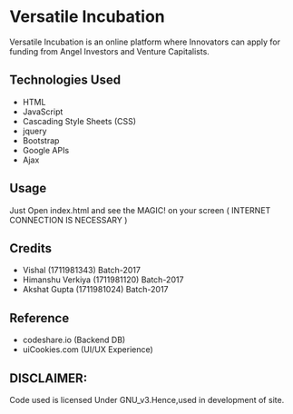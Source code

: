 # Versatile Incubation

Versatile Incubation is an online platform where Innovators can apply for funding from Angel Investors and Venture Capitalists.

## Technologies Used

* HTML
* JavaScript
* Cascading Style Sheets (CSS)
* jquery
* Bootstrap
* Google APIs
* Ajax

## Usage

Just Open index.html and see the MAGIC! on your screen
( INTERNET CONNECTION IS NECESSARY )

## Credits

* Vishal (1711981343) Batch-2017
* Himanshu Verkiya (1711981120) Batch-2017
* Akshat Gupta (1711981024) Batch-2017

## Reference

* codeshare.io (Backend DB)
* uiCookies.com (UI/UX Experience)

## DISCLAIMER: 

Code used is licensed Under GNU_v3.Hence,used in development of site.

